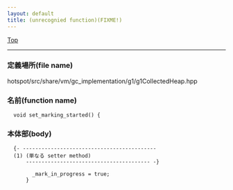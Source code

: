 ```yaml
---
layout: default
title: (unrecognied function)(FIXME!)
---
```

[Top](../index.html)

--- 
### 定義場所(file name)
hotspot/src/share/vm/gc_implementation/g1/g1CollectedHeap.hpp

### 名前(function name)
```
  void set_marking_started() {
```

### 本体部(body)
```
  {- -------------------------------------------
  (1) (単なる setter method)
      ---------------------------------------- -}

	    _mark_in_progress = true;
	  }
	
```


